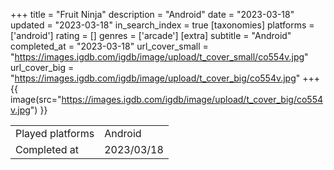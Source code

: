 +++
title = "Fruit Ninja"
description = "Android"
date = "2023-03-18"
updated = "2023-03-18"
in_search_index = true
[taxonomies]
platforms = ['android']
rating = []
genres = ['arcade']
[extra]
subtitle = "Android"
completed_at = "2023-03-18"
url_cover_small = "https://images.igdb.com/igdb/image/upload/t_cover_small/co554v.jpg"
url_cover_big = "https://images.igdb.com/igdb/image/upload/t_cover_big/co554v.jpg"
+++
{{ image(src="https://images.igdb.com/igdb/image/upload/t_cover_big/co554v.jpg") }}

|              |            |
| ------------ | ---------- |
| Played platforms    | Android |
| Completed at | 2023/03/18 |

